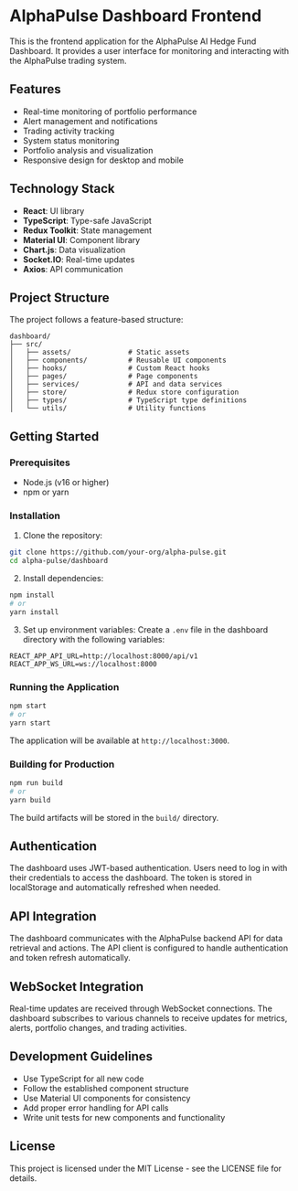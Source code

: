 # AlphaPulse Dashboard Frontend

This is the frontend application for the AlphaPulse AI Hedge Fund Dashboard. It provides a user interface for monitoring and interacting with the AlphaPulse trading system.

## Features

- Real-time monitoring of portfolio performance
- Alert management and notifications
- Trading activity tracking
- System status monitoring
- Portfolio analysis and visualization
- Responsive design for desktop and mobile

## Technology Stack

- **React**: UI library
- **TypeScript**: Type-safe JavaScript
- **Redux Toolkit**: State management
- **Material UI**: Component library
- **Chart.js**: Data visualization
- **Socket.IO**: Real-time updates
- **Axios**: API communication

## Project Structure

The project follows a feature-based structure:

```
dashboard/
├── src/
│   ├── assets/              # Static assets
│   ├── components/          # Reusable UI components
│   ├── hooks/               # Custom React hooks
│   ├── pages/               # Page components
│   ├── services/            # API and data services
│   ├── store/               # Redux store configuration
│   ├── types/               # TypeScript type definitions
│   └── utils/               # Utility functions
```

## Getting Started

### Prerequisites

- Node.js (v16 or higher)
- npm or yarn

### Installation

1. Clone the repository:
```bash
git clone https://github.com/your-org/alpha-pulse.git
cd alpha-pulse/dashboard
```

2. Install dependencies:
```bash
npm install
# or
yarn install
```

3. Set up environment variables:
Create a `.env` file in the dashboard directory with the following variables:
```
REACT_APP_API_URL=http://localhost:8000/api/v1
REACT_APP_WS_URL=ws://localhost:8000
```

### Running the Application

```bash
npm start
# or
yarn start
```

The application will be available at `http://localhost:3000`.

### Building for Production

```bash
npm run build
# or
yarn build
```

The build artifacts will be stored in the `build/` directory.

## Authentication

The dashboard uses JWT-based authentication. Users need to log in with their credentials to access the dashboard. The token is stored in localStorage and automatically refreshed when needed.

## API Integration

The dashboard communicates with the AlphaPulse backend API for data retrieval and actions. The API client is configured to handle authentication and token refresh automatically.

## WebSocket Integration

Real-time updates are received through WebSocket connections. The dashboard subscribes to various channels to receive updates for metrics, alerts, portfolio changes, and trading activities.

## Development Guidelines

- Use TypeScript for all new code
- Follow the established component structure
- Use Material UI components for consistency
- Add proper error handling for API calls
- Write unit tests for new components and functionality

## License

This project is licensed under the MIT License - see the LICENSE file for details.